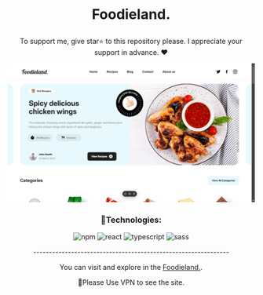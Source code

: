 

# <p align="center" color="#eb5e28">Foodieland.</p>

<p align="center">To support me, give star⭐ to this repository please.
I appreciate your support in advance. ❤</p>

<img src="public/readme.png"/>

### <p align="center">🔧Technologies:</p>
<div align="center" >
  
![npm](https://img.shields.io/badge/npm-eb5e28?style=for-the-badge&logo=npm&logoColor=white)
![react](https://img.shields.io/badge/react-eb5e28?style=for-the-badge&logo=react&logoColor=white)
![typescript](https://img.shields.io/badge/typescript-eb5e28?style=for-the-badge&logo=typescript&logoColor=white)
![sass](https://img.shields.io/badge/sass-eb5e28?style=for-the-badge&logo=sass&logoColor=white)
  
</div>

<p align="center">--------------------------------------------------------------</p>
  
<p align="center">You can visit and explore in the <a href="https://foodieland-sass-project.vercel.app/" target="_blank">Foodieland.</a>.</p>
<p align="center">📌Please Use VPN to see the site.</p>
